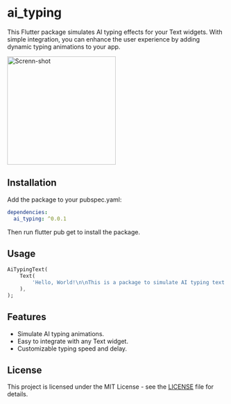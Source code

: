 # ai_typing

This Flutter package simulates AI typing effects for your Text widgets. With simple integration, you can enhance the user experience by adding dynamic typing animations to your app.

<img src="https://github.com/iktakahiro/flutter-ai-typing/blob/main/screen-shot.gif?raw=true" width="250" alt="Screnn-shot">

## Installation

Add the package to your pubspec.yaml:

```yaml
dependencies:
  ai_typing: ^0.0.1
```

Then run flutter pub get to install the package.

## Usage

```dart
AiTypingText(
    Text(
        'Hello, World!\n\nThis is a package to simulate AI typing text.'
    ),
);
```

## Features

- Simulate AI typing animations.
- Easy to integrate with any Text widget.
- Customizable typing speed and delay.

## License

This project is licensed under the MIT License - see the [LICENSE](./LICENSE) file for details.
